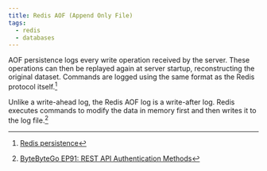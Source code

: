```yaml
---
title: Redis AOF (Append Only File)
tags:
  - redis
  - databases
---
```

AOF persistence logs every write operation received by the server. These operations can then be replayed again at server startup, reconstructing the original dataset. Commands are logged using the same format as the Redis protocol itself.[^redis]

Unlike a write-ahead log, the Redis AOF log is a write-after log. Redis executes commands to modify the data in memory first and then writes it to the log file.[^bbg91]

[^bbg91]: [ByteByteGo EP91: REST API Authentication Methods](https://blog.bytebytego.com/p/ep91-rest-api-authentication-methods)
[^redis]: [Redis persistence](https://redis.io/docs/management/persistence/)